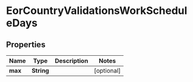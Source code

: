 

# EorCountryValidationsWorkScheduleDays


## Properties

| Name | Type | Description | Notes |
|------------ | ------------- | ------------- | -------------|
|**max** | **String** |  |  [optional] |



